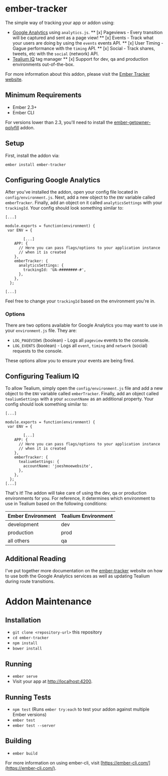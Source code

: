 # ember-tracker

The simple way of tracking your app or addon using:

* [Google Analytics](https://developers.google.com/analytics/devguides/collection/analyticsjs/) using `analytics.js`.
** [x] Pageviews - Every transition will be captured and sent as a page view!
** [x] Events - Track what your users are doing by using the `events` events API.
** [x] User Timing - Gague performance with the `timing` API.
** [x] Social - Track shares, tweets, etc with the `social` (network) API.
* [Tealium IQ](http://tealium.com/products/tealium-iq-tag-management-system/) tag manager
** [x] Support for dev, qa and production environments out-of-the-box.

For more information about this addon, please visit the [Ember Tracker website](https://tsteuwer.github.io/ember-tracker).

## Minimum Requirements

* Ember 2.3+
* Ember CLI

For versions lower than 2.3, you'll need to install the [ember-getowner-polyfill](https://github.com/rwjblue/ember-getowner-polyfill) addon.

## Setup

First, install the addon via:

```
ember install ember-tracker
```

## Configuring Google Analytics

After you've installed the addon, open your config file located in `config/environment.js`. Next, add a new object to the `ENV` variable called `emberTracker`. Finally, add an object on it called `analyticsSettings` with your `trackingId`. Your config should look something similar to:

```
[...]

module.exports = function(environment) {
 var ENV = {

		[...]
    APP: {
      // Here you can pass flags/options to your application instance
      // when it is created
    },
    emberTracker: {
      analyticsSettings: {
        trackingId: 'UA-########-#',
      },
    },
  };

[...]
```

Feel free to change your `trackingId` based on the environment you're in.

### Options

There are two options available for Google Analytics you may want to use in your `environment.js` file. They are:

* `LOG_PAGEVIEWS` (boolean) - Logs all `pageview` events to the console.
* `LOG_EVENTS` (boolean) - Logs all `event`, `timing` and `network` (social) requests to the console.

These options allow you to ensure your events are being fired.

## Configuring Tealium IQ

To allow Tealium, simply open the `config/environment.js` file and add a new object to the `ENV` variable called `emberTracker`. Finally, add an object called `tealiumSettings` with a your `accountName` as an additional property. Your config should look something similar to:

```
[...]

module.exports = function(environment) {
 var ENV = {

		[...]
    APP: {
      // Here you can pass flags/options to your application instance
      // when it is created
    },
    emberTracker: {
      tealiumSettings: {
        accountName: 'joeshmoewebsite',
      },
    },
  };
[...]
```

That's it! The addon will take care of using the dev, qa or production environments for you. For reference, it determines which environment to use in Tealium based on the following conditions:

Ember Environment | Tealium Environment
----------------- | -------------------
development | dev
production | prod
all others | qa

## Additional Reading 

I've put together more documentation on the [ember-tracker](https://tsteuwer.github.io/ember-tracker) website on how to use both the Google Analytics services as well as updating Tealium during route transitions.

# Addon Maintenance

## Installation

* `git clone <repository-url>` this repository
* `cd ember-tracker`
* `npm install`
* `bower install`

## Running

* `ember serve`
* Visit your app at [http://localhost:4200](http://localhost:4200).

## Running Tests

* `npm test` (Runs `ember try:each` to test your addon against multiple Ember versions)
* `ember test`
* `ember test --server`

## Building

* `ember build`

For more information on using ember-cli, visit [https://ember-cli.com/](https://ember-cli.com/).
